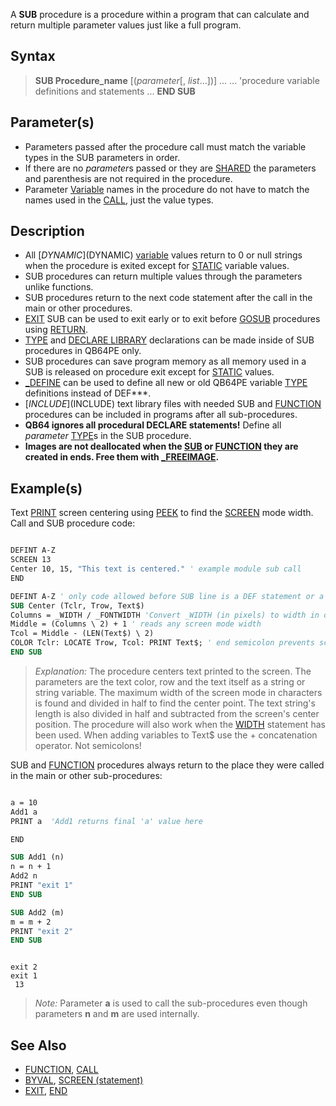 A **SUB** procedure is a procedure within a program that can calculate and return multiple parameter values just like a full program.

## Syntax

> **SUB Procedure_name** [(*parameter*[, *list*...])]
> ...
> ... 'procedure variable definitions and statements
> ...
> **END SUB**

## Parameter(s)

* Parameters passed after the procedure call must match the variable types in the SUB parameters in order.
* If there are no *parameter*s passed or they are [SHARED](SHARED) the parameters and parenthesis are not required in the procedure.
* Parameter [Variable](Variable) names in the procedure do not have to match the names used in the [CALL](CALL), just the value types.

## Description

* All [$DYNAMIC]($DYNAMIC) [variable](variable) values return to 0 or null strings when the procedure is exited except for [STATIC](STATIC) variable values.
* SUB procedures can return multiple values through the parameters unlike functions.
* SUB procedures return to the next code statement after the call in the main or other procedures.
* [EXIT](EXIT) SUB can be used to exit early or to exit before [GOSUB](GOSUB) procedures using [RETURN](RETURN).
* [TYPE](TYPE) and [DECLARE LIBRARY](DECLARE-LIBRARY) declarations can be made inside of SUB procedures in QB64PE only.
* SUB procedures can save program memory as all memory used in a SUB is released on procedure exit except for [STATIC](STATIC) values.
* [_DEFINE](_DEFINE) can be used to define all new or old QB64PE variable [TYPE](TYPE) definitions instead of DEF***.
* [$INCLUDE]($INCLUDE) text library files with needed SUB and [FUNCTION](FUNCTION) procedures can be included in programs after all sub-procedures.
* **QB64 ignores all procedural DECLARE statements!** Define all *parameter* [TYPE](TYPE)s in the SUB procedure.
*  **Images are not deallocated when the [SUB](SUB) or [FUNCTION](FUNCTION) they are created in ends. Free them with [_FREEIMAGE](_FREEIMAGE).**

## Example(s)

Text [PRINT](PRINT) screen centering using [PEEK](PEEK) to find the [SCREEN](SCREEN) mode width. Call and SUB procedure code:

```vb

DEFINT A-Z
SCREEN 13
Center 10, 15, "This text is centered." ' example module sub call
END

DEFINT A-Z ' only code allowed before SUB line is a DEF statement or a comment
SUB Center (Tclr, Trow, Text$)
Columns = _WIDTH / _FONTWIDTH 'Convert _WIDTH (in pixels) to width in characters
Middle = (Columns \ 2) + 1 ' reads any screen mode width
Tcol = Middle - (LEN(Text$) \ 2)
COLOR Tclr: LOCATE Trow, Tcol: PRINT Text$; ' end semicolon prevents screen roll
END SUB 

```

> *Explanation:* The procedure centers text printed to the screen. The parameters are the text color, row and the text itself as a string or string variable. The maximum width of the screen mode in characters is found and divided in half to find the center point. The text string's length is also divided in half and subtracted from the screen's center position. The procedure will also work when the [WIDTH](WIDTH) statement has been used. When adding variables to Text$ use the + concatenation operator. Not semicolons!

SUB and [FUNCTION](FUNCTION) procedures always return to the place they were called in the main or other sub-procedures:

```vb

a = 10
Add1 a
PRINT a  'Add1 returns final 'a' value here

END

SUB Add1 (n)
n = n + 1
Add2 n
PRINT "exit 1"
END SUB

SUB Add2 (m)
m = m + 2
PRINT "exit 2"
END SUB

```

```text

exit 2
exit 1
 13

```

>  *Note:* Parameter **a** is used to call the sub-procedures even though parameters **n** and **m** are used internally.

## See Also
 
* [FUNCTION](FUNCTION), [CALL](CALL)
* [BYVAL](BYVAL), [SCREEN (statement)](SCREEN-(statement))
* [EXIT](EXIT), [END](END)
